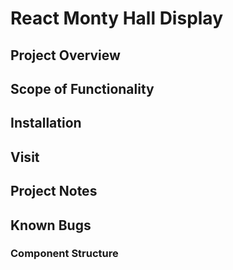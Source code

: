# React Monty Hall Display

## Project Overview

## Scope of Functionality

## Installation

## Visit

## Project Notes

## Known Bugs

### Component Structure
